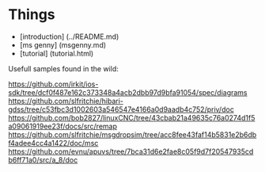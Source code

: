 # Things

- [introduction] (../README.md)
- [ms genny] (msgenny.md)
- [tutorial] (tutorial.html)


Usefull samples found in the wild:

https://github.com/irkit/ios-sdk/tree/dcf0f487e162c373348a4acb2dbb97d9bfa91054/spec/diagrams
https://github.com/slfritchie/hibari-gdss/tree/c53fbc3d1002603a546547e4166a0d9aadb4c752/priv/doc
https://github.com/bob2827/linuxCNC/tree/43cbab21a49635c76a0274d1f5a09061919ee23f/docs/src/remap
https://github.com/slfritchie/msgdropsim/tree/acc8fee43faf14b5831e2b6dbf4adee4cc4a1422/doc/msc
https://github.com/evnu/apuvs/tree/7bca31d6e2fae8c05f9d7f20547935cdb6ff71a0/src/a_8/doc
